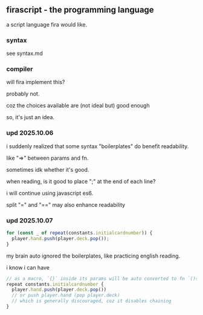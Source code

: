 ## firascript - the programming language

a script language fira would like.

### syntax

see syntax.md

### compiler

will fira implement this?

probably not.

coz the choices available are (not ideal but) good enough

so, it's just an idea.

### upd 2025.10.06

i suddenly realized that some syntax "boilerplates" do benefit readability.

like "=>" between params and fn.

sometimes idk whether it's good.

when reading, is it good to place ";" at the end of each line?

i will continue using javascript es6.

split "=" and "==" may also enhance readability

### upd 2025.10.07

```js
for (const _ of repeat(constants.initialcardnumber)) {
  player.hand.push(player.deck.pop());
}
```

my brain auto ignored the boilerplates, like practicing english reading.

i know i can have

```js fira
// as a macro, `{}` inside its params will be auto converted to fn `(){}`
repeat constants.initialcardnumber {
  player.hand.push(player.deck.pop())
  // or push player.hand (pop player.deck)
  // which is generally discouraged, coz it disables chaining
}
```


